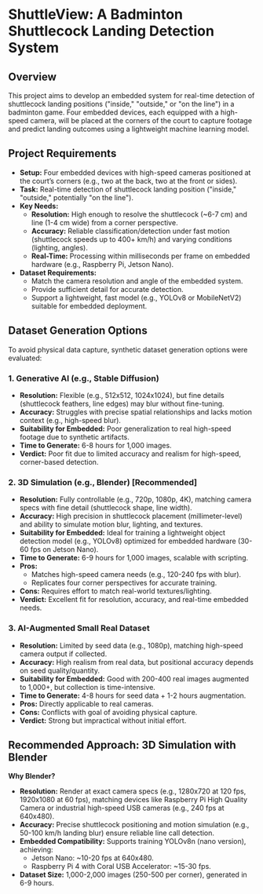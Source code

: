 # ShuttleView: A Badminton Shuttlecock Landing Detection System

## Overview
This project aims to develop an embedded system for real-time detection of shuttlecock landing positions ("inside," "outside," or "on the line") in a badminton game. Four embedded devices, each equipped with a high-speed camera, will be placed at the corners of the court to capture footage and predict landing outcomes using a lightweight machine learning model.

## Project Requirements
- **Setup:** Four embedded devices with high-speed cameras positioned at the court’s corners (e.g., two at the back, two at the front or sides).
- **Task:** Real-time detection of shuttlecock landing position ("inside," "outside," potentially "on the line").
- **Key Needs:**
  - **Resolution:** High enough to resolve the shuttlecock (~6-7 cm) and line (1-4 cm wide) from a corner perspective.
  - **Accuracy:** Reliable classification/detection under fast motion (shuttlecock speeds up to 400+ km/h) and varying conditions (lighting, angles).
  - **Real-Time:** Processing within milliseconds per frame on embedded hardware (e.g., Raspberry Pi, Jetson Nano).
- **Dataset Requirements:**
  - Match the camera resolution and angle of the embedded system.
  - Provide sufficient detail for accurate detection.
  - Support a lightweight, fast model (e.g., YOLOv8 or MobileNetV2) suitable for embedded deployment.

## Dataset Generation Options
To avoid physical data capture, synthetic dataset generation options were evaluated:

### 1. Generative AI (e.g., Stable Diffusion)
- **Resolution:** Flexible (e.g., 512x512, 1024x1024), but fine details (shuttlecock feathers, line edges) may blur without fine-tuning.
- **Accuracy:** Struggles with precise spatial relationships and lacks motion context (e.g., high-speed blur).
- **Suitability for Embedded:** Poor generalization to real high-speed footage due to synthetic artifacts.
- **Time to Generate:** 6-8 hours for 1,000 images.
- **Verdict:** Poor fit due to limited accuracy and realism for high-speed, corner-based detection.

### 2. 3D Simulation (e.g., Blender) **[Recommended]**
- **Resolution:** Fully controllable (e.g., 720p, 1080p, 4K), matching camera specs with fine detail (shuttlecock shape, line width).
- **Accuracy:** High precision in shuttlecock placement (millimeter-level) and ability to simulate motion blur, lighting, and textures.
- **Suitability for Embedded:** Ideal for training a lightweight object detection model (e.g., YOLOv8) optimized for embedded hardware (30-60 fps on Jetson Nano).
- **Time to Generate:** 6-9 hours for 1,000 images, scalable with scripting.
- **Pros:**
  - Matches high-speed camera needs (e.g., 120-240 fps with blur).
  - Replicates four corner perspectives for accurate training.
- **Cons:** Requires effort to match real-world textures/lighting.
- **Verdict:** Excellent fit for resolution, accuracy, and real-time embedded needs.

### 3. AI-Augmented Small Real Dataset
- **Resolution:** Limited by seed data (e.g., 1080p), matching high-speed camera output if collected.
- **Accuracy:** High realism from real data, but positional accuracy depends on seed quality/quantity.
- **Suitability for Embedded:** Good with 200-400 real images augmented to 1,000+, but collection is time-intensive.
- **Time to Generate:** 4-8 hours for seed data + 1-2 hours augmentation.
- **Pros:** Directly applicable to real cameras.
- **Cons:** Conflicts with goal of avoiding physical capture.
- **Verdict:** Strong but impractical without initial effort.

## Recommended Approach: 3D Simulation with Blender
**Why Blender?**
- **Resolution:** Render at exact camera specs (e.g., 1280x720 at 120 fps, 1920x1080 at 60 fps), matching devices like Raspberry Pi High Quality Camera or industrial high-speed USB cameras (e.g., 240 fps at 640x480).
- **Accuracy:** Precise shuttlecock positioning and motion simulation (e.g., 50-100 km/h landing blur) ensure reliable line call detection.
- **Embedded Compatibility:** Supports training YOLOv8n (nano version), achieving:
  - Jetson Nano: ~10-20 fps at 640x480.
  - Raspberry Pi 4 with Coral USB Accelerator: ~15-30 fps.
- **Dataset Size:** 1,000-2,000 images (250-500 per corner), generated in 6-9 hours.

